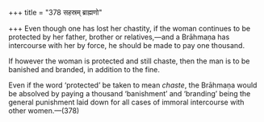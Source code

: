 +++
title = "378 सहस्रम् ब्राह्मणो"

+++
Even though one has lost her chastity, if the woman continues to be
protected by her father, brother or relatives,—and a Brāhmaṇa has
intercourse with her by force, he should be made to pay one thousand.

If however the woman is protected and still chaste, then the man is to
be banished and branded, in addition to the fine.

Even if the word ‘protected’ be taken to mean *chaste*, the Brāhmaṇa
would be absolved by paying a thousand ‘banishment’ and ‘branding’ being
the general punishment laid down for all cases of immoral intercourse
with other women.—(378)



